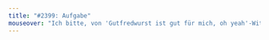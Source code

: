 ```yaml
---
title: "#2399: Aufgabe"
mouseover: "Ich bitte, von 'Gutfredwurst ist gut für mich, oh yeah'-Witzen abzusehen."
---
```


